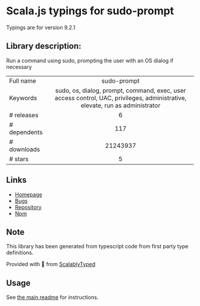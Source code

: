 
# Scala.js typings for sudo-prompt

Typings are for version 9.2.1

## Library description:
Run a command using sudo, prompting the user with an OS dialog if necessary

|                    |                 |
| ------------------ | :-------------: |
| Full name          | sudo-prompt |
| Keywords           | sudo, os, dialog, prompt, command, exec, user access control, UAC, privileges, administrative, elevate, run as administrator |
| # releases         | 6 |
| # dependents       | 117 |
| # downloads        | 21243937 |
| # stars            | 5 |

## Links
- [Homepage](https://github.com/jorangreef/sudo-prompt#readme)
- [Bugs](https://github.com/jorangreef/sudo-prompt/issues)
- [Repository](https://github.com/jorangreef/sudo-prompt)
- [Npm](https://www.npmjs.com/package/sudo-prompt)
    


## Note
This library has been generated from typescript code from first party type definitions.

Provided with :purple_heart: from [ScalablyTyped](https://github.com/oyvindberg/ScalablyTyped)

## Usage
See [the main readme](../../readme.md) for instructions.


